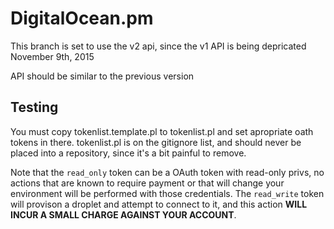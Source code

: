 # DigitalOcean.pm

This branch is set to use the v2 api, since the v1 API is being depricated November 9th, 2015

API should be similar to the previous version


## Testing

You must copy tokenlist.template.pl to tokenlist.pl and set apropriate oath
tokens in there.  tokenlist.pl is on the gitignore list, and should never be
placed into a repository, since it's a bit painful to remove.

Note that the `read_only` token can be a OAuth token with read-only privs, no
actions that are known to require payment or that will change your environment
will be performed with those credentials.  The `read_write` token will provison
a droplet and attempt to connect to it, and this action **WILL INCUR A SMALL
CHARGE AGAINST YOUR ACCOUNT**.

